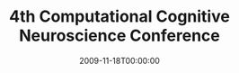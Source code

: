 ---
acronym: CCNC-2009
date: '2009-11-18T00:00:00'
ext_url: http://www.ccnconference.org/
location: Boston, Massachusetts
submission_date: '2009-06-15T00:00:00'
title: 4th Computational Cognitive Neuroscience Conference
---